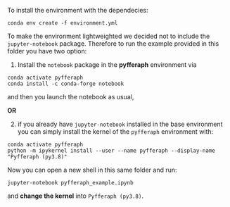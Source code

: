 To install the environment with the dependecies:
```
conda env create -f environment.yml
```

To make the environment lightweighted we decided not to include the
`jupyter-notebook` package.
Therefore to run the example provided in this folder you have two
option:
1. Install the `notebook` package in the **pyfferaph** environment via
```
conda activate pyfferaph
conda install -c conda-forge notebook
```
and then you launch the notebook as usual,

**OR**

2. if you already have `jupyter-notebook` installed in the base environment
you can simply install the kernel of the `pyfferaph` environment with:
```
conda activate pyfferaph
python -m ipykernel install --user --name pyfferaph --display-name "Pyfferaph (py3.8)"
```

Now you can open a new shell in this same folder and run:
```
jupyter-notebook pyfferaph_example.ipynb
```
and **change the kernel** into `Pyfferaph (py3.8)`.

